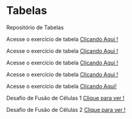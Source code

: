 # Tabelas
 Repositório de Tabelas


Acesse o exercício de tabela <a href ="https://rickrafael.github.io/Tabelas/exercicios/tabela003.html"> Clicando Aqui ! </a>

Acesse o exercício de tabela <a href="https://rickrafael.github.io/Tabelas/exercicios/tabela002.html"> Clicando Aqui ! </a>

 Acesse o exercício de tabela <a href="https://rickrafael.github.io/Tabelas/exercicios/tabela001.html"> Clicando Aqui ! </a>

 Acesse o exercício de tabela <a href="https://rickrafael.github.io/Tabelas/exercicios/tabela004.html"> 
 Clicando Aqui ! </a>

 Acesse o exercício de tabela <a href="https://rickrafael.github.io/Tabelas/exercicios/tabela005.html">Clicando Aqui! </a>

 Desafio de Fusão de Células 1 <a href="https://rickrafael.github.io/Tabelas/desafios/desafio-1/tabela1.html"> Clique para ver !</a>

 Desafio de Fusão de Células 2 <a href="https://rickrafael.github.io/Tabelas/desafios/desafio-2/tabela2.html"> Clique para ver ! </a>
